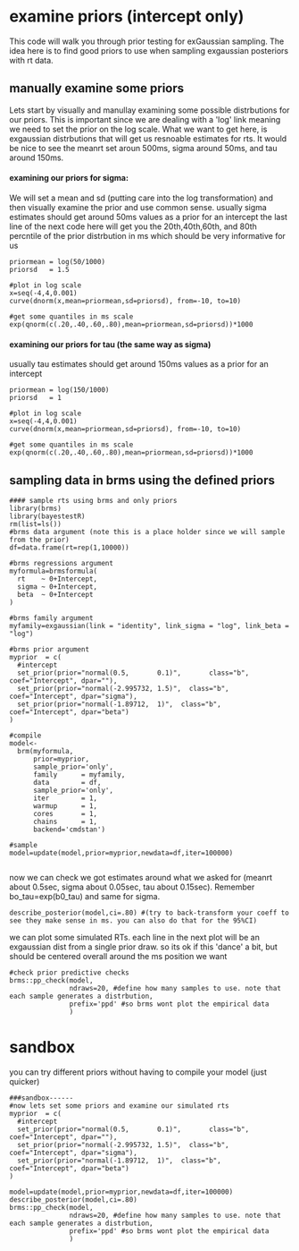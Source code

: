 # examine priors (intercept only)
This code will walk you through prior testing for exGaussian sampling. The idea here is to find good priors to use when sampling exgaussian posteriors with rt data.

## manually examine some priors
Lets start by visually and manullay examining some possible distrbutions for our priors.
This is important since we are dealing with a 'log' link meaning we need to set the prior on the log scale.
What we want to get here, is exgaussian distrbutions that will get us resnoable estimates for rts.
It would be nice to see the meanrt set aroun 500ms, sigma around 50ms, and tau around 150ms.

#### examining our priors for sigma:
We will set a  mean and sd (putting care into the log transformation)
and then visually examine the prior and use common sense. 
usually sigma estimates should get around 50ms values as a prior for an intercept
the last line of the next code here will get you the 20th,40th,60th, and 80th percntile of the prior distrbution in ms
which should be very informative for us

```
priormean = log(50/1000) 
priorsd   = 1.5 

#plot in log scale
x=seq(-4,4,0.001) 
curve(dnorm(x,mean=priormean,sd=priorsd), from=-10, to=10) 

#get some quantiles in ms scale
exp(qnorm(c(.20,.40,.60,.80),mean=priormean,sd=priorsd))*1000 
```

#### examining our priors for tau (the same way as sigma)
usually tau estimates should get around 150ms values as a prior for an intercept
```
priormean = log(150/1000) 
priorsd   = 1 

#plot in log scale
x=seq(-4,4,0.001) 
curve(dnorm(x,mean=priormean,sd=priorsd), from=-10, to=10) 

#get some quantiles in ms scale
exp(qnorm(c(.20,.40,.60,.80),mean=priormean,sd=priorsd))*1000 
```

## sampling data in brms using the defined priors

```
#### sample rts using brms and only priors
library(brms)
library(bayestestR)
rm(list=ls())
#brms data argument (note this is a place holder since we will sample from the prior)
df=data.frame(rt=rep(1,10000))

#brms regressions argument
myformula=brmsformula(
  rt    ~ 0+Intercept,
  sigma ~ 0+Intercept,
  beta  ~ 0+Intercept
)

#brms family argument
myfamily=exgaussian(link = "identity", link_sigma = "log", link_beta = "log")

#brms prior argument
myprior  = c(
  #intercept
  set_prior(prior="normal(0.5,       0.1)",       class="b", coef="Intercept", dpar=""),
  set_prior(prior="normal(-2.995732, 1.5)",  class="b", coef="Intercept", dpar="sigma"),
  set_prior(prior="normal(-1.89712,  1)",  class="b", coef="Intercept", dpar="beta")
)

#compile
model<-
  brm(myformula,
      prior=myprior,
      sample_prior='only', 
      family      = myfamily,
      data        = df, 
      sample_prior='only',
      iter        = 1,  
      warmup      = 1,
      cores       = 1, 
      chains      = 1, 
      backend='cmdstan')

#sample
model=update(model,prior=myprior,newdata=df,iter=100000)


```
now we can check we got estimates around what we asked for (meanrt about 0.5sec, sigma about 0.05sec, tau about 0.15sec). Remember bo_tau=exp(b0_tau) and same for sigma.

```
describe_posterior(model,ci=.80) #(try to back-transform your coeff to see they make sense in ms. you can also do that for the 95%CI)
```

we can plot some simulated RTs. each line in the next plot will be an exgaussian dist from a single prior draw.
so its ok if this 'dance' a bit, but should be centered overall around the ms position we want
```
#check prior predictive checks
brms::pp_check(model,
               ndraws=20, #define how many samples to use. note that each sample generates a distrbution,
               prefix='ppd' #so brms wont plot the empirical data
               )
```

# sandbox
you can try different priors without having to compile your model (just quicker)

```
###sandbox------
#now lets set some priors and examine our simulated rts
myprior  = c(
  #intercept
  set_prior(prior="normal(0.5,       0.1)",       class="b", coef="Intercept", dpar=""),
  set_prior(prior="normal(-2.995732, 1.5)",  class="b", coef="Intercept", dpar="sigma"),
  set_prior(prior="normal(-1.89712,  1)",  class="b", coef="Intercept", dpar="beta")
)

model=update(model,prior=myprior,newdata=df,iter=100000)
describe_posterior(model,ci=.80)
brms::pp_check(model,
               ndraws=20, #define how many samples to use. note that each sample generates a distrbution,
               prefix='ppd' #so brms wont plot the empirical data
               )

```
